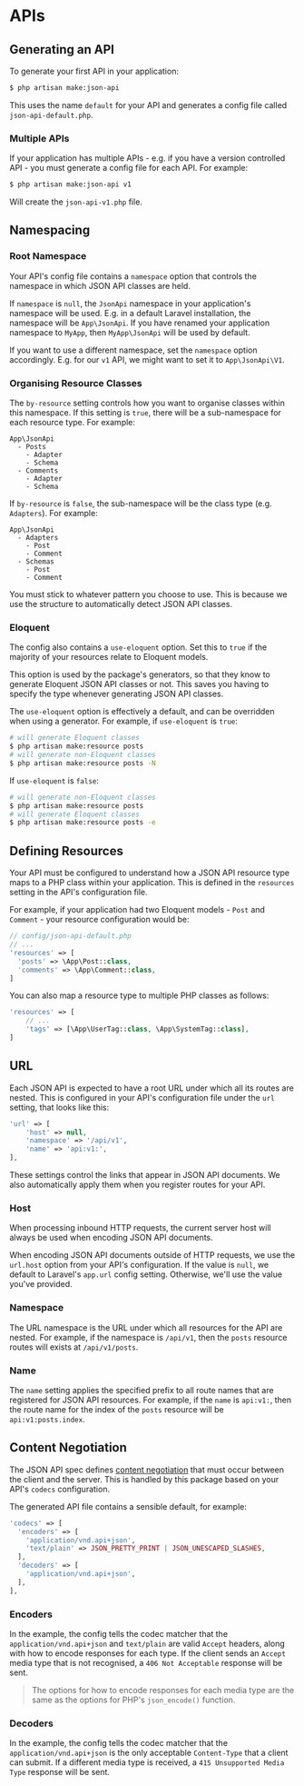 # APIs

## Generating an API

To generate your first API in your application:

```bash
$ php artisan make:json-api
```

This uses the name `default` for your API and generates a config file called `json-api-default.php`.

### Multiple APIs

If your application has multiple APIs - e.g. if you have a version controlled API - you must generate a config file for 
each API. For example:

```bash
$ php artisan make:json-api v1
```

Will create the `json-api-v1.php` file.

## Namespacing

### Root Namespace

Your API's config file contains a `namespace` option that controls the namespace in which JSON API classes are held.

If `namespace` is `null`, the `JsonApi` namespace in your application's namespace will be used. E.g. in a default
Laravel installation, the namespace will be `App\JsonApi`. If you have renamed your application namespace to
`MyApp`, then `MyApp\JsonApi` will be used by default.

If you want to use a different namespace, set the `namespace` option accordingly. E.g. for our `v1` API, we might
want to set it to `App\JsonApi\V1`.

### Organising Resource Classes

The `by-resource` setting controls how you want to organise classes within this namespace. If this setting is `true`,
there will be a sub-namespace for each resource type. For example:

```text
App\JsonApi
  - Posts
    - Adapter
    - Schema
  - Comments
    - Adapter
    - Schema
```

If `by-resource` is `false`, the sub-namespace will be the class type (e.g. `Adapters`). For example:

```text
App\JsonApi
  - Adapters
    - Post
    - Comment
  - Schemas
    - Post
    - Comment
```

You must stick to whatever pattern you choose to use. This is because we use the structure to automatically detect
JSON API classes.

### Eloquent

The config also contains a `use-eloquent` option. Set this to `true` if the majority of your resources relate to
Eloquent models.

This option is used by the package's generators, so that they know to generate Eloquent JSON API classes or not. This
saves you having to specify the type whenever generating JSON API classes.

The `use-eloquent` option is effectively a default, and can be overridden when using a generator. For example, if
`use-eloquent` is `true`:

```bash
# will generate Eloquent classes
$ php artisan make:resource posts
# will generate non-Eloquent classes
$ php artisan make:resource posts -N
```

If `use-eloquent` is `false`:

```bash
# will generate non-Eloquent classes
$ php artisan make:resource posts
# will generate Eloquent classes
$ php artisan make:resource posts -e
```

## Defining Resources

Your API must be configured to understand how a JSON API resource type maps to a PHP class within your application. 
This is defined in the `resources` setting in the API's configuration file.

For example, if your application had two Eloquent models - `Post` and `Comment` - your resource configuration would be:

```php
// config/json-api-default.php
// ...
'resources' => [
  'posts' => \App\Post::class,
  'comments' => \App\Comment::class,
]
```

You can also map a resource type to multiple PHP classes as follows:

```php
'resources' => [
    // ...
    'tags' => [\App\UserTag::class, \App\SystemTag::class],
]
```

## URL

Each JSON API is expected to have a root URL under which all its routes are nested. This is configured in your API's
configuration file under the `url` setting, that looks like this:

```php
'url' => [
    'host' => null,
    'namespace' => '/api/v1',
    'name' => 'api:v1:',
],
```

These settings control the links that appear in JSON API documents. We also automatically apply them when you
register routes for your API.

### Host

When processing inbound HTTP requests, the current server host will always be used when encoding JSON API documents.

When encoding JSON API documents outside of HTTP requests, we use the `url.host` option from your API's configuration.
If the value is `null`, we default to Laravel's `app.url` config setting. Otherwise, we'll use the value you've
provided.

### Namespace

The URL namespace is the URL under which all resources for the API are nested. For example, if the namespace is
`/api/v1`, then the `posts` resource routes will exists at `/api/v1/posts`.

### Name

The `name` setting applies the specified prefix to all route names that are registered for JSON API resources. For
example, if the `name` is `api:v1:`, then the route name for the index of the `posts` resource will be
`api:v1:posts.index`.

## Content Negotiation

The JSON API spec defines [content negotiation](http://jsonapi.org/format/#content-negotiation) that must occur
between the client and the server. This is handled by this package based on your API's `codecs` configuration.

The generated API file contains a sensible default, for example:

``` php
'codecs' => [
  'encoders' => [
    'application/vnd.api+json',
    'text/plain' => JSON_PRETTY_PRINT | JSON_UNESCAPED_SLASHES,
  ],
  'decoders' => [
    'application/vnd.api+json',
  ],
],
```

### Encoders

In the example, the config tells the codec matcher that the `application/vnd.api+json` and
`text/plain` are valid `Accept` headers, along with how to encode responses for each type. If the client sends an `Accept` media type that is not recognised, a `406 Not Acceptable` response will be sent.

> The options for how to encode responses for each media type are the same as the options for PHP's `json_encode()` function.

### Decoders

In the example, the config tells the codec matcher that the `application/vnd.api+json` is the only acceptable
`Content-Type` that a client can submit. If a different media type is received, a `415 Unsupported Media Type`
response will be sent.
